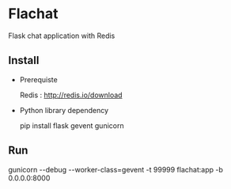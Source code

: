 Flachat
=======

Flask chat application with Redis



Install
-------

* Prerequiste

    Redis : http://redis.io/download

* Python library dependency

    pip install flask gevent gunicorn

Run
---
gunicorn --debug --worker-class=gevent -t 99999 flachat:app -b 0.0.0.0:8000
